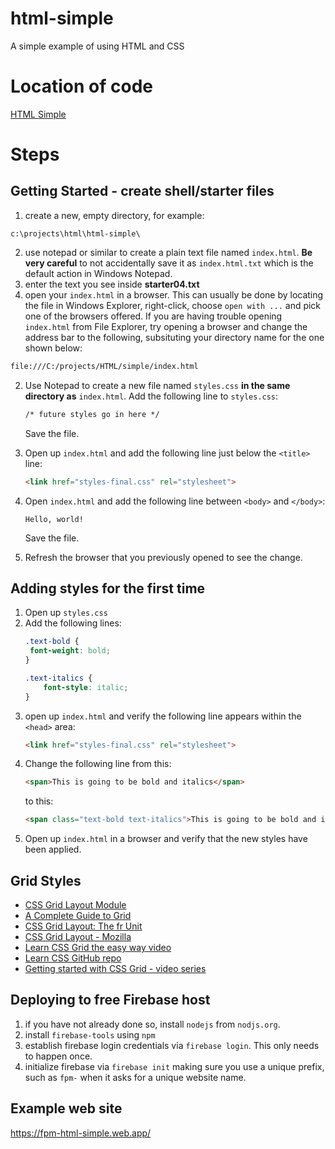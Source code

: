 # html-simple
A simple example of using HTML and CSS
# Location of code
[HTML Simple](https://github.com/fmorriso/html-simple)
# Steps
## Getting Started - create shell/starter files
1.  create a new, empty directory, for example:
```
c:\projects\html\html-simple\
```
2.  use notepad or similar to create a plain text file named ```index.html```. **Be very careful** to not accidentally save it as ```index.html.txt``` which is the default action in Windows Notepad. 
3.  enter the text you see inside __**starter04.txt**__
4. open your ```index.html``` in a browser.  This can usually be done by locating the file in Windows Explorer, right-click, choose ```open with ...``` and pick one of the browsers offered.
If you are having trouble opening `index.html` from File Explorer, try opening a browser and change the address bar to the following, subsituting your directory name for the one shown below:
```html
file:///C:/projects/HTML/simple/index.html
```
2. Use Notepad to create a new file named ```styles.css``` __in the same directory as__ ```index.html```.  Add the following line to ```styles.css```:
   ```HTML
   /* future styles go in here */
   ```
   Save the file.
3. Open up ```index.html``` and add the following line just below the ```<title>``` line:
   ```HTML
   <link href="styles-final.css" rel="stylesheet">
   ```
4. Open ```index.html``` and add the following line between ```<body>``` and ```</body>```:
   
   ```
   Hello, world!
   ```
   Save the file.
5. Refresh the browser that you previously opened to see the change.

## Adding styles for the first time
1. Open up `styles.css`
1. Add the following lines:
   ```css
   .text-bold {
    font-weight: bold;
   }

   .text-italics {
       font-style: italic;
   }
   ```
1. open up `index.html` and verify the following line appears within the `<head>` area:
   ```html
   <link href="styles-final.css" rel="stylesheet">
   ```
1. Change the following line from this:
   ```html
   <span>This is going to be bold and italics</span>
   ```
   to this:
   ```html
   <span class="text-bold text-italics">This is going to be bold and italics</span>
   ```
1. Open up `index.html` in a browser and verify that the new styles have been applied.

## Grid Styles

* [CSS Grid Layout Module](https://www.w3schools.com/css/css_grid.asp)
* [A Complete Guide to Grid](https://css-tricks.com/snippets/css/complete-guide-grid/)
* [CSS Grid Layout: The fr Unit](https://www.digitalocean.com/community/tutorials/css-css-grid-layout-fr-unit)
* [CSS Grid Layout - Mozilla](https://developer.mozilla.org/en-US/docs/Web/CSS/CSS_Grid_Layout)
* [Learn CSS Grid the easy way video](https://www.youtube.com/watch?v=rg7Fvvl3taU)
* [Learn CSS GitHub repo](https://github.com/kevin-powell/learn-grid-the-easy-way)
* [Getting started with CSS Grid - video series](https://www.youtube.com/playlist?list=PL4-IK0AVhVjM41-Ezm5tmESVchNEi7aZU)

## Deploying to free Firebase host

1. if you have not already done so, install `nodejs` from `nodjs.org`.
1. install ```firebase-tools``` using ```npm``` 
1. establish firebase login credentials via ```firebase login```.  This only needs to happen once.
1. initialize firebase via ```firebase init``` making sure you use a unique prefix, such as ```fpm-``` when it asks for a unique website name.

## Example web site
https://fpm-html-simple.web.app/
